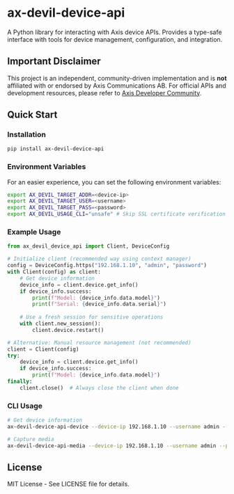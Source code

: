 # ax-devil-device-api

A Python library for interacting with Axis device APIs. Provides a type-safe interface with tools for device management, configuration, and integration.

## Important Disclaimer

This project is an independent, community-driven implementation and is **not** affiliated with or endorsed by Axis Communications AB. For official APIs and development resources, please refer to [Axis Developer Community](https://www.axis.com/en-us/developer).

## Quick Start

### Installation

```bash
pip install ax-devil-device-api
```

### Environment Variables
For an easier experience, you can set the following environment variables:
```bash
export AX_DEVIL_TARGET_ADDR=<device-ip>
export AX_DEVIL_TARGET_USER=<username>
export AX_DEVIL_TARGET_PASS=<password>
export AX_DEVIL_USAGE_CLI="unsafe" # Skip SSL certificate verification for HTTPS calls using CLI (default: "safe")
```

### Example Usage

```python
from ax_devil_device_api import Client, DeviceConfig

# Initialize client (recommended way using context manager)
config = DeviceConfig.https("192.168.1.10", "admin", "password")
with Client(config) as client:
    # Get device information
    device_info = client.device.get_info()
    if device_info.success:
        print(f"Model: {device_info.data.model}")
        print(f"Serial: {device_info.data.serial}")
        
    # Use a fresh session for sensitive operations
    with client.new_session():
        client.device.restart()

# Alternative: Manual resource management (not recommended)
client = Client(config)
try:
    device_info = client.device.get_info()
    if device_info.success:
        print(f"Model: {device_info.data.model}")
finally:
    client.close()  # Always close the client when done
```

### CLI Usage

```bash
# Get device information
ax-devil-device-api-device --device-ip 192.168.1.10 --username admin --password secret info

# Capture media
ax-devil-device-api-media --device-ip 192.168.1.10 --username admin --password secret --output image.jpg capture
```

## License

MIT License - See LICENSE file for details.